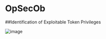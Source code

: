 # OpSecOb

##Identification of Exploitable Token Privileges

![image](https://github.com/andreisss/OpSecOb/assets/10872139/71ca4eb3-0356-4afe-8444-3f24d23af831)
